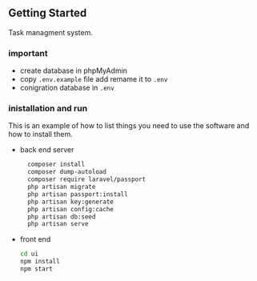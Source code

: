 <!-- GETTING STARTED -->
## Getting Started

Task managment system.


### important

* create database in phpMyAdmin
* copy ```.env.example``` file add remame it to ```.env```
* conigration database in ```.env```

### inistallation and run

This is an example of how to list things you need to use the software and how to install them.
* back end server
  ```sh
    composer install
    composer dump-autoload
    composer require laravel/passport
    php artisan migrate
    php artisan passport:install
    php artisan key:generate
    php artisan config:cache
    php artisan db:seed
    php artisan serve
  ```
* front end
  ```sh
  cd ui
  npm install
  npm start
  ```
